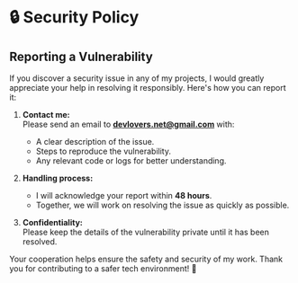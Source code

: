 # 🔒 Security Policy

## Reporting a Vulnerability

If you discover a security issue in any of my projects, I would greatly appreciate your help in resolving it responsibly. Here's how you can report it:

1. **Contact me:**  
   Please send an email to **[devlovers.net@gmail.com](mailto:devlovers.net@gmail.com)** with:

   - A clear description of the issue.
   - Steps to reproduce the vulnerability.
   - Any relevant code or logs for better understanding.

2. **Handling process:**

   - I will acknowledge your report within **48 hours**.
   - Together, we will work on resolving the issue as quickly as possible.

3. **Confidentiality:**  
   Please keep the details of the vulnerability private until it has been resolved.

Your cooperation helps ensure the safety and security of my work. Thank you for contributing to a safer tech environment! 🙌
